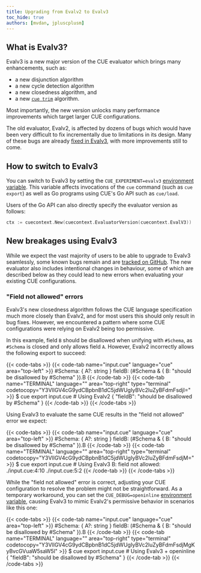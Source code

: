 ```yaml
---
title: Upgrading from Evalv2 to Evalv3
toc_hide: true
authors: [mvdan, jpluscplusm]
---
```


## What is Evalv3?

Evalv3 is a new major version of the CUE evaluator which brings many enhancements,
such as:

- a new disjunction algorithm
- a new cycle detection algorithm
- a new closedness algorithm, and
- a new [`cue trim`]({{<relref"docs/reference/command/cue-help-trim">}}) algorithm.

Most importantly, the new version unlocks many performance improvements which
target larger CUE configurations.

The old evaluator, Evalv2, is affected by dozens of bugs which would have
been very difficult to fix incrementally due to limitations in its design. Many
of these bugs are already
[fixed in Evalv3](https://github.com/cue-lang/cue/issues?q=is%3Aissue%20label%3Aevalv3-win),
with more improvements still to come.

## How to switch to Evalv3

You can switch to Evalv3 by setting the `CUE_EXPERIMENT=evalv3`
[environment variable]({{<relref"docs/reference/command/cue-help-environment">}}).
This variable affects invocations of the `cue` command (such as `cue export`)
as well as Go programs using CUE's Go API such as `cue/load`.

Users of the Go API can also directly specify the evaluator version as follows:

```go
ctx := cuecontext.New(cuecontext.EvaluatorVersion(cuecontext.EvalV3))
```

## New breakages using Evalv3

While we expect the vast majority of users to be able to upgrade to Evalv3
seamlessly, some known bugs remain and are
[tracked on GitHub](https://github.com/cue-lang/cue/issues?q=is%3Aissue%20state%3Aopen%20label%3Aevalv3).
The new evaluator also includes intentional changes in behaviour, some of which
are described below as they could lead to new errors when evaluating your existing CUE configurations.

### "Field not allowed" errors

Evalv3's new closedness algorithm follows the CUE language specification much more closely
than Evalv2, and for most users this should only result in bug fixes. However, we encountered
a pattern where some CUE configurations were relying on Evalv2 being too permissive.

In this example, field `B` should be disallowed when unifying with `#Schema`,
as `#Schema` is closed and only allows field `A`.
However, Evalv2 incorrectly allows the following export to succeed:

{{< code-tabs >}}
{{< code-tab name="input.cue" language="cue" area="top-left" >}}
#Schema: {
	A?: string
}
fieldB: (#Schema & {
	B: "should be disallowed by #Schema"
}).B
{{< /code-tab >}}
{{< code-tab name="TERMINAL" language="" area="top-right" type="terminal" codetocopy="Y3VlIGV4cG9ydCBpbnB1dC5jdWUgIyBVc2luZyBFdmFsdjI=" >}}
$ cue export input.cue # Using Evalv2
{
    "fieldB": "should be disallowed by #Schema"
}
{{< /code-tab >}}
{{< /code-tabs >}}

Using Evalv3 to evaluate the same CUE results in the "field not allowed" error we expect:

<!--
Note that this assumes we have already switched to CUE_DEBUG=openinline=0 as a default.
-->

{{< code-tabs >}}
{{< code-tab name="input.cue" language="cue" area="top-left" >}}
#Schema: {
	A?: string
}
fieldB: (#Schema & {
	B: "should be disallowed by #Schema"
}).B
{{< /code-tab >}}
{{< code-tab name="TERMINAL" language="" area="top-right" type="terminal" codetocopy="Y3VlIGV4cG9ydCBpbnB1dC5jdWUgIyBVc2luZyBFdmFsdjM=" >}}
$ cue export input.cue # Using Evalv3
B: field not allowed:
    ./input.cue:4:10
    ./input.cue:5:2
{{< /code-tab >}}
{{< /code-tabs >}}

While the "field not allowed" error is correct, adjusting your CUE
configuration to resolve the problem might not be straightforward.
As a temporary workaround, you can set the `CUE_DEBUG=openinline`
[environment variable]({{<relref"docs/reference/command/cue-help-environment">}}),
causing Evalv3 to mimic Evalv2's permissive behavior in scenarios like this
one:

{{< code-tabs >}}
{{< code-tab name="input.cue" language="cue" area="top-left" >}}
#Schema: {
	A?: string
}
fieldB: (#Schema & {
	B: "should be disallowed by #Schema"
}).B
{{< /code-tab >}}
{{< code-tab name="TERMINAL" language="" area="top-right" type="terminal" codetocopy="Y3VlIGV4cG9ydCBpbnB1dC5jdWUgIyBVc2luZyBFdmFsdjMgKyBvcGVuaW5saW5l" >}}
$ cue export input.cue # Using Evalv3 + openinline
{
    "fieldB": "should be disallowed by #Schema"
}
{{< /code-tab >}}
{{< /code-tabs >}}

